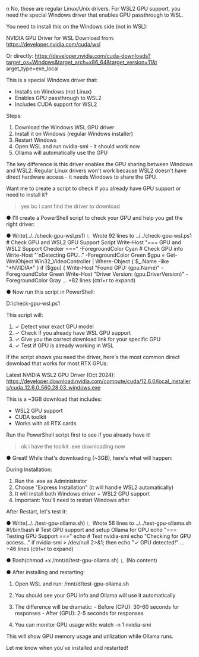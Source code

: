 n No, those are regular Linux/Unix drivers. For WSL2 GPU support, you need the special Windows driver that enables
  GPU passthrough to WSL.

  You need to install this on the Windows side (not in WSL):

  NVIDIA GPU Driver for WSL
  Download from: https://developer.nvidia.com/cuda/wsl

  Or directly: https://developer.nvidia.com/cuda-downloads?target_os=Windows&target_arch=x86_64&target_version=11&t
  arget_type=exe_local

  This is a special Windows driver that:
  - Installs on Windows (not Linux)
  - Enables GPU passthrough to WSL2
  - Includes CUDA support for WSL2

  Steps:
  1. Download the Windows WSL GPU driver
  2. Install it on Windows (regular Windows installer)
  3. Restart Windows
  4. Open WSL and run nvidia-smi - it should work now
  5. Ollama will automatically use the GPU

  The key difference is this driver enables the GPU sharing between Windows and WSL2. Regular Linux drivers won't
  work because WSL2 doesn't have direct hardware access - it needs Windows to share the GPU.

  Want me to create a script to check if you already have GPU support or need to install it?

> yes bc i cant find the driver to download

● I'll create a PowerShell script to check your GPU and help you get the right driver:

● Write(../../check-gpu-wsl.ps1)
  ⎿  Wrote 92 lines to ../../check-gpu-wsl.ps1
     # Check GPU and WSL2 GPU Support Script
     Write-Host "=== GPU and WSL2 Support Checker ===" -ForegroundColor Cyan
     # Check GPU info
     Write-Host "`nDetecting GPU..." -ForegroundColor Green
     $gpu = Get-WmiObject Win32_VideoController | Where-Object { $_.Name -like "*NVIDIA*" }
     if ($gpu) {
         Write-Host "Found GPU: $($gpu.Name)" -ForegroundColor Green
         Write-Host "Driver Version: $($gpu.DriverVersion)" -ForegroundColor Gray
     … +82 lines (ctrl+r to expand)

● Now run this script in PowerShell:

  D:\check-gpu-wsl.ps1

  This script will:
  1. ✓ Detect your exact GPU model
  2. ✓ Check if you already have WSL GPU support
  3. ✓ Give you the correct download link for your specific GPU
  4. ✓ Test if GPU is already working in WSL

  If the script shows you need the driver, here's the most common direct download that works for most RTX GPUs:

  Latest NVIDIA WSL2 GPU Driver (Oct 2024):
  https://developer.download.nvidia.com/compute/cuda/12.6.0/local_installers/cuda_12.6.0_560.28.03_windows.exe

  This is a ~3GB download that includes:
  - WSL2 GPU support
  - CUDA toolkit
  - Works with all RTX cards

  Run the PowerShell script first to see if you already have it!

> ok i have the toolkit .exe downloading now

● Great! While that's downloading (~3GB), here's what will happen:

  During Installation:
  1. Run the .exe as Administrator
  2. Choose "Express Installation" (it will handle WSL2 automatically)
  3. It will install both Windows driver + WSL2 GPU support
  4. Important: You'll need to restart Windows after

  After Restart, let's test it:

● Write(../../test-gpu-ollama.sh)
  ⎿  Wrote 56 lines to ../../test-gpu-ollama.sh
     #!/bin/bash
     # Test GPU support and setup Ollama for GPU
     echo "=== Testing GPU Support ==="
     echo
     # Test nvidia-smi
     echo "Checking for GPU access..."
     if nvidia-smi > /dev/null 2>&1; then
         echo "✓ GPU detected!"
     … +46 lines (ctrl+r to expand)

● Bash(chmod +x /mnt/d/test-gpu-ollama.sh)
  ⎿  (No content)

● After installing and restarting:

  1. Open WSL and run:
  /mnt/d/test-gpu-ollama.sh

  2. You should see your GPU info and Ollama will use it automatically
  3. The difference will be dramatic:
    - Before (CPU): 30-60 seconds for responses
    - After (GPU): 2-5 seconds for responses
  4. You can monitor GPU usage with:
  watch -n 1 nvidia-smi

  This will show GPU memory usage and utilization while Ollama runs.

  Let me know when you've installed and restarted!